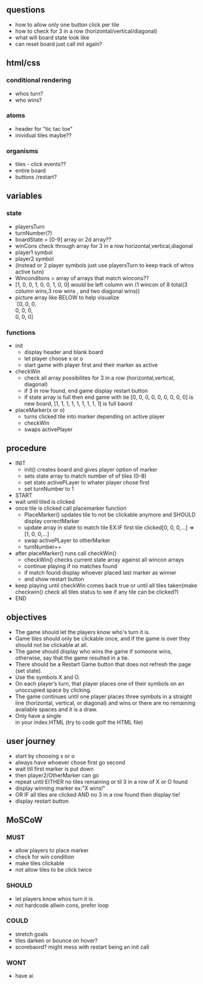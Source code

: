 ## questions
- how to allow only one button click per tile
- how to check for 3 in a row (horizontal/vertical/diagonal)
- what will board state look like
- can reset board just call init again?

## html/css

### conditional rendering
 - whos turn?
 - who wins?
 
### atoms
 - header for "tic tac toe"
 - inividual tiles maybe??
 
### organisms
 - tiles - click events??
 - entire board
 - buttons /restart?

## variables

### state
 - playersTurn
 - turnNumber(?)
 - boardState = [0-9] array or 2d array??
 - winCons check through array for 3 in a row horizontal,vertical,diagonal
 - player1 symbol
 - player2 symbol
 - (instead or 2 player symbols just use playersTurn to keep track of whos active turn)
 - Winconditons = array of arrays that match wincons??
 - [1, 0, 0, 1, 0, 0, 1, 0, 0] would be left column win (1 wincon of 8 total(3 column wins,3 row wins , and two diagonal wins))
 - picture array like BELOW to help visualize   
 `[0, 0, 0,  
   0, 0, 0,  
   0, 0, 0]  

### functions
- init  
  - display header and blank board
  - let player choose x or o
  - start game with player first and their marker as active
- checkWin
  - check all array possibilites for 3 in a row (horizontal,vertical, diagonal)
  - if 3 in row found, end game display restart button
  - if state array is full then end game with tie [0, 0, 0, 0, 0, 0, 0, 0, 0] is new board, [1, 1, 1, 1, 1, 1, 1, 1, 1] is full baord  
- placeMarker(x or o)
  - turns clicked tile into marker depending on active player
  - checkWin
  - swaps activePlayer

## procedure
- INIT
  - init() creates board and gives player option of marker
  - sets state array to match number of of tiles (0-8)
  - set state activePLayer to whater player chose first
  - set turnNumber to 1
- START
- wait until tiled is clicked
- once tile is clicked call placemarker function
  - PlaceMarker() updates tile to not be clickable anymore and SHOULD display correctMarker
  - update array in state to match tile EX:IF first tile clicked[0, 0, 0,...] => [1, 0, 0,...]
  - swap activePLayer to otherMarker
  - turnNumber++
- after placeMarker() runs call checkWin()
  - checkWin() checks current state array against all wincon arrays
  - continue playing if no matches found
  - if match found display whoever placed last marker as winner
  - and show restart button
- keep playing until checkWin comes back true or until all tiles taken(make checkwin() check all tiles status to see if any tile can be clicked?)
- END

## objectives
 - The game should let the players know who's turn it is.
 - Game tiles should only be clickable once, and if the game is over they should not be clickable at all.
 - The game should display who wins the game if someone wins, otherwise, say that the game resulted in a tie.
 - There should be a Restart Game button that does not refresh the page (set state).
 - Use the symbols X and O.
 - On each player’s turn, that player places one of their symbols on an unoccupied space by clicking.
 - The game continues until one player places three symbols in a straight line (horizontal, vertical, or diagonal) and wins or there are no remaining available spaces and it is a draw.
 - Only have a single <div id="app"></div> in your index.HTML (try to code golf the HTML file)

## user journey
- start by choosing x or o
- always have whoever chose first go second
- wait till first marker is put down
- then player2/OtherMarker can go 
- repeat until EITHER no tiles remaining or til 3 in a row of X or O found
- display winning marker ex:"X wins!" 
- OR IF all tiles are clicked AND no 3 in a row found then display tie!
- display restart button

## MoSCoW

### MUST
- allow players to place marker
- check for win condition
- make tiles clickable
- not allow tiles to be click twice
### SHOULD
- let players know whos turn it is
- not hardcode allwin cons, prefer loop
### COULD
- stretch goals
- tiles darken or bounce on hover?
- scorebaord? might mess with restart being an init call
### WONT
- have ai
